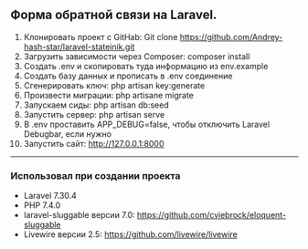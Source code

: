 ## Форма обратной связи на Laravel.

1. Клонировать проект с GitHab: Git clone https://github.com/Andrey-hash-star/laravel-stateinik.git
2. Загрузить зависимости через Composer: composer install
3. Создать .env и скопировать туда информацию из env.example 
4. Создать базу данных и прописать в .env соединение 
5. Сгенерировать ключ: php artisan key:generate
6. Произвести миграции: php artisane migrate
7. Запускаем сиды: php artisan db:seed
7. Запустить сервер: php artisan serve
8. В .env проставить APP_DEBUG=false, чтобы отключить Laravel Debugbar, если нужно
9. Запустить сайт: http://127.0.0.1:8000

---

### Использовал при создании проекта
- Laravel 7.30.4
- PHP 7.4.0
- laravel-sluggable версии 7.0: https://github.com/cviebrock/eloquent-sluggable
- Livewire версии 2.5: https://github.com/livewire/livewire